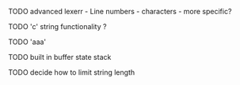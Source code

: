 TODO advanced lexerr
    - Line numbers
    - characters
    - more specific?

TODO 'c' string functionality ?

TODO 'aaa'

TODO built in buffer state stack

TODO decide how to limit string length
